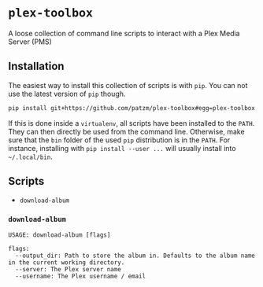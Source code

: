 # `plex-toolbox`
A loose collection of command line scripts to interact with a Plex Media Server (PMS)

## Installation
The easiest way to install this collection of scripts is with `pip`.
You can not use the latest version of `pip` though.
```bash
pip install git+https://github.com/patzm/plex-toolbox#egg=plex-toolbox
```
If this is done inside a `virtualenv`, all scripts have been installed to the `PATH`.
They can then directly be used from the command line.
Otherwise, make sure that the `bin` folder of the used `pip` distribution is in the `PATH`.
For instance, installing with `pip install --user ...` will usually install into `~/.local/bin`.

## Scripts
* `download-album`

### `download-album`

```text
USAGE: download-album [flags]

flags:
  --output_dir: Path to store the album in. Defaults to the album name in the current working directory.
  --server: The Plex server name
  --username: The Plex username / email
```



